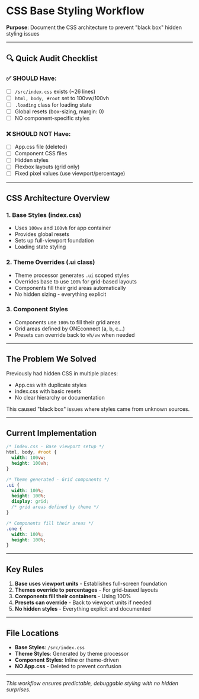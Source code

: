 # CSS Base Styling Workflow

**Purpose**: Document the CSS architecture to prevent "black box" hidden styling issues

---

## 🔍 Quick Audit Checklist

### ✅ SHOULD Have:
- [ ] `/src/index.css` exists (~26 lines)
- [ ] `html, body, #root` set to 100vw/100vh
- [ ] `.loading` class for loading state
- [ ] Global resets (box-sizing, margin: 0)
- [ ] NO component-specific styles

### ❌ SHOULD NOT Have:
- [ ] App.css file (deleted)
- [ ] Component CSS files
- [ ] Hidden styles
- [ ] Flexbox layouts (grid only)
- [ ] Fixed pixel values (use viewport/percentage)

---

## CSS Architecture Overview

### 1. **Base Styles (index.css)**
- Uses `100vw` and `100vh` for app container
- Provides global resets
- Sets up full-viewport foundation
- Loading state styling

### 2. **Theme Overrides (.ui class)**
- Theme processor generates `.ui` scoped styles
- Overrides base to use `100%` for grid-based layouts
- Components fill their grid areas automatically
- No hidden sizing - everything explicit

### 3. **Component Styles**
- Components use `100%` to fill their grid areas
- Grid areas defined by ONEconnect (a, b, c...)
- Presets can override back to `vh/vw` when needed

---

## The Problem We Solved

Previously had hidden CSS in multiple places:
- App.css with duplicate styles
- index.css with basic resets
- No clear hierarchy or documentation

This caused "black box" issues where styles came from unknown sources.

---

## Current Implementation

```css
/* index.css - Base viewport setup */
html, body, #root {
  width: 100vw;
  height: 100vh;
}

/* Theme generated - Grid components */
.ui {
  width: 100%;
  height: 100%;
  display: grid;
  /* grid areas defined by theme */
}

/* Components fill their areas */
.one {
  width: 100%;
  height: 100%;
}
```

---

## Key Rules

1. **Base uses viewport units** - Establishes full-screen foundation
2. **Themes override to percentages** - For grid-based layouts
3. **Components fill their containers** - Using 100%
4. **Presets can override** - Back to viewport units if needed
5. **No hidden styles** - Everything explicit and documented

---

## File Locations

- **Base Styles**: `/src/index.css`
- **Theme Styles**: Generated by theme processor
- **Component Styles**: Inline or theme-driven
- **NO App.css** - Deleted to prevent confusion

---

*This workflow ensures predictable, debuggable styling with no hidden surprises.*